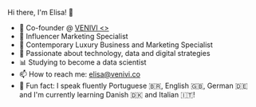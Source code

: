 Hi there, I'm Elisa! 👋
- 💼 Co-founder @ [VENIVI <>](https://venivi.co)
- 👯 Influencer Marketing Specialist
- 💎 Contemporary Luxury Business and Marketing Specialist
- 🚀 Passionate about technology, data and digital strategies
- 📊 Studying to become a data scientist
- 📫 How to reach me: elisa@venivi.co
- 💃 Fun fact: I speak fluently Portuguese 🇧🇷, English 🇬🇧, German 🇩🇪 and I'm currently learning Danish 🇩🇰 and Italian 🇮🇹!

<!--
**elisabavaresco/elisabavaresco** is a ✨ _special_ ✨ repository because its `README.md` (this file) appears on your GitHub profile.

Here are some ideas to get you started:

- 🔭 I’m currently working on ...
- 🌱 I’m currently learning ...
- 👯 I’m looking to collaborate on ...
- 🤔 I’m looking for help with ...
- 💬 Ask me about ...
- 📫 How to reach me: ...
- 😄 Pronouns: ...
- ⚡ Fun fact: ...
-->

